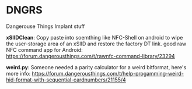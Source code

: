 # DNGRS

Dangerouse Things Implant stuff

**xSIIDClean**: Copy paste into soemthing like NFC-Shell on android to wipe the user-storage area of an xSIID and restore the factory DT link.
good raw NFC command app for Android:
https://forum.dangerousthings.com/t/rawnfc-command-library/23294

**weird.py**: Someone needed a parity calculator for a weird bitformat, here's more info: https://forum.dangerousthings.com/t/help-progamming-weird-hid-format-with-sequential-cardnumbers/21155/4
